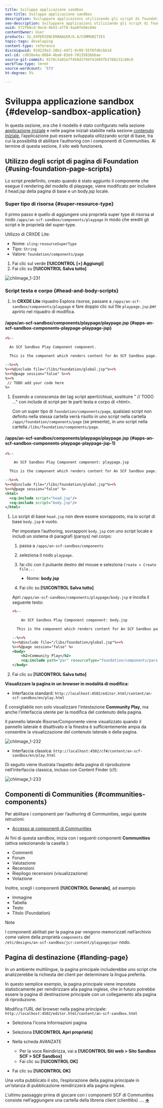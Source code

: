 ```yaml
---
title: Sviluppa applicazione sandbox
seo-title: Sviluppa applicazione sandbox
description: Sviluppare applicazioni utilizzando gli script di foundation
seo-description: Sviluppare applicazioni utilizzando gli script di foundation
uuid: 572f68cd-9ecb-4b43-a7f8-4aa8feb6c64e
contentOwner: User
products: SG_EXPERIENCEMANAGER/6.4/COMMUNITIES
topic-tags: developing
content-type: reference
discoiquuid: 910229a3-38b1-44f1-9c09-55f8fd6cbb1d
exl-id: cd036e4a-0884-4ba0-83e9-7013583bbbae
source-git-commit: 9178c3a01e7f450d3794f41605fb3788231c88c0
workflow-type: tm+mt
source-wordcount: '573'
ht-degree: 5%

---
```


# Sviluppa applicazione sandbox {#develop-sandbox-application}

In questa sezione, ora che il modello è stato configurato nella sezione [applicazione iniziale](initial-app.md) e nelle pagine iniziali stabilite nella sezione [contenuto iniziale](initial-content.md), l’applicazione può essere sviluppata utilizzando script di base, tra cui la possibilità di abilitare l’authoring con i componenti di Communities. Al termine di questa sezione, il sito web funzionerà.

## Utilizzo degli script di pagina di Foundation {#using-foundation-page-scripts}

Lo script predefinito, creato quando è stato aggiunto il componente che esegue il rendering del modello di playpage, viene modificato per includere il head.jsp della pagina di base e un body.jsp locale.

### Super tipo di risorsa {#super-resource-type}

Il primo passo è quello di aggiungere una proprietà super type di risorsa al nodo `/apps/an-scf-sandbox/components/playpage` in modo che erediti gli script e le proprietà del super-type.

Utilizzo di CRXDE Lite:

<!--Resolve steps below-->

* Nome: `sling:resourceSuperType`
* Tipo: `String`
* Valore: `foundation/components/page`

1. Fai clic sul verde **[!UICONTROL [+] Aggiungi]**
1. Fai clic su **[!UICONTROL Salva tutto]**

![chlimage_1-231](assets/chlimage_1-231.png)

### Script testa e corpo {#head-and-body-scripts}

1. In **CRXDE Lite** riquadro Esplora risorse, passare a `/apps/an-scf-sandbox/components/playpage` e fare doppio clic sul file `playpage.jsp` per aprirlo nel riquadro di modifica.

#### /apps/an-scf-sandbox/components/playpage/playpage.jsp {#apps-an-scf-sandbox-components-playpage-playpage-jsp}

```xml
<%--

  An SCF Sandbox Play Component component.

  This is the component which renders content for An SCF Sandbox page.

--%><%
%><%@include file="/libs/foundation/global.jsp"%><%
%><%@page session="false" %><%
%><%
 // TODO add your code here
%>
```

1. Essendo a conoscenza dei tag script aperti/chiusi, sostituire &quot; // TODO ...&quot; con include di script per le parti testa e corpo di &lt;html>.

   Con un super tipo di `foundation/components/page`, qualsiasi script non definito nella stessa cartella verrà risolto in uno script nella cartella `/apps/foundation/components/page` (se presente), in uno script nella cartella `/libs/foundation/components/page`.

#### /apps/an-scf-sandbox/components/playpage/playpage.jsp {#apps-an-scf-sandbox-components-playpage-playpage-jsp-1}

```xml
<%--

    An SCF Sandbox Play Component component: playpage.jsp

  This is the component which renders content for An SCF Sandbox page.

--%><%
%><%@include file="/libs/foundation/global.jsp"%><%
%><%@page session="false" %>
<html>
  <cq:include script="head.jsp"/>
  <cq:include script="body.jsp"/>
</html>
```

1. Lo script di base `head.jsp` non deve essere sovrapposto, ma lo script di base `body.jsp` è vuoto.

   Per impostare l’authoring, sovrapponi `body.jsp` con uno script locale e includi un sistema di paragrafi (parsys) nel corpo:

   1. passa a `/apps/an-scf-sandbox/components`
   1. seleziona il nodo `playpage`.
   1. fai clic con il pulsante destro del mouse e seleziona `Create > Create File...`

      * Nome: **body.jsp**
   1. Fai clic su **[!UICONTROL Salva tutto]**

   Apri `/apps/an-scf-sandbox/components/playpage/body.jsp` e incolla il seguente testo:

   ```xml
   <%--
   
       An SCF Sandbox Play Component component: body.jsp
   
     This is the component which renders content for An SCF Sandbox page.
   
   --%><%
   %><%@include file="/libs/foundation/global.jsp"%><%
   %><%@page session="false" %>
   <body>
       <h2>Community Play</h2>
       <cq:include path="par" resourceType="foundation/components/parsys" />
   </body>
   ```

1. Fai clic su **[!UICONTROL Salva tutto]**

**Visualizzare la pagina in un browser in modalità di modifica:**

* Interfaccia standard: `http://localhost:4502/editor.html/content/an-scf-sandbox/en/play.html`

È consigliabile non solo visualizzare l&#39;intestazione **Community Play**, ma anche l&#39;interfaccia utente per la modifica del contenuto della pagina.

Il pannello laterale Risorse/Componente viene visualizzato quando il pannello laterale è disattivato e la finestra è sufficientemente ampia da consentire la visualizzazione del contenuto laterale e della pagina.

![chlimage_1-232](assets/chlimage_1-232.png)

* Interfaccia classica: `http://localhost:4502/cf#/content/an-scf-sandbox/en/play.html`

Di seguito viene illustrata l’aspetto della pagina di riproduzione nell’interfaccia classica, incluso con Content Finder (cf):

![chlimage_1-233](assets/chlimage_1-233.png)

## Componenti di Communities {#communities-components}

Per abilitare i componenti per l’authoring di Communities, segui queste istruzioni:

* [Accesso ai componenti di Communities](basics.md#accessing-communities-components)

Ai fini di questa sandbox, inizia con i seguenti componenti **Communities** (attiva selezionando la casella ):

* Commenti
* Forum
* Valutazione
* Recensioni
* Riepilogo recensioni (visualizzazione)
* Votazione

Inoltre, scegli i componenti **[!UICONTROL Generale]**, ad esempio

* Immagine
* Tabella
* Testo
* Titolo (Foundation)

>[!NOTE]
>
>I componenti abilitati per la pagina par vengono memorizzati nell’archivio come valore della proprietà `components` del\
>`/etc/designs/an-scf-sandbox/jcr:content/playpage/par` nodo.

## Pagina di destinazione {#landing-page}

In un ambiente multilingue, la pagina principale includerebbe uno script che analizzerebbe la richiesta del client per determinare la lingua preferita.

In questo semplice esempio, la pagina principale viene impostata statisticamente per reindirizzare alla pagina inglese, che in futuro potrebbe essere la pagina di destinazione principale con un collegamento alla pagina di riproduzione.

Modifica l’URL del browser nella pagina principale: `http://localhost:4502/editor.html/content/an-scf-sandbox.html`

* Seleziona l’icona Informazioni pagina
* Seleziona **[!UICONTROL Apri proprietà]**
* Nella scheda AVANZATE

   * Per la voce Reindirizza, vai a **[!UICONTROL Siti web > Sito Sandbox SCF > SCF Sandbox]**
   * Fai clic su **[!UICONTROL OK]**

* Fai clic su **[!UICONTROL OK]**

Una volta pubblicato il sito, l’esplorazione della pagina principale in un’istanza di pubblicazione reindirizzerà alla pagina inglese.

L’ultimo passaggio prima di giocare con i componenti SCF di Communities consiste nell’aggiungere una cartella della libreria client (clientlibs) .... **[⇒](add-clientlibs.md)**
